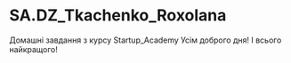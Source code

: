 # SA.DZ_Tkachenko_Roxolana
Домашні завдання з курсу Startup_Academy
Усім доброго дня! І всього найкращого!
